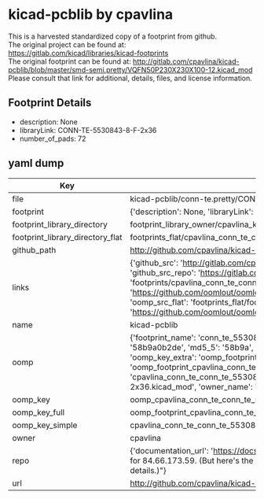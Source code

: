 # kicad-pcblib by cpavlina  
This is a harvested standardized copy of a footprint from github.  
The original project can be found at:  
https://gitlab.com/kicad/libraries/kicad-footprints  
The original footprint can be found at:
http://gitlab.com/cpavlina/kicad-pcblib/blob/master/smd-semi.pretty/VQFN50P230X230X100-12.kicad_mod
Please consult that link for additional, details, files, and license information.  
## Footprint Details
* description: None  
* libraryLink: CONN-TE-5530843-8-F-2x36  
* number_of_pads: 72  
## yaml dump  
| Key | Value |  
| --- | --- |  
| file | kicad-pcblib/conn-te.pretty/CONN-TE-5530843-8-F-2x36.kicad_mod |  
| footprint | {'description': None, 'libraryLink': 'CONN-TE-5530843-8-F-2x36', 'number_of_pads': 72} |  
| footprint_library_directory | footprint_library_owner/cpavlina_kicad-pcblib |  
| footprint_library_directory_flat | footprints_flat/cpavlina_conn_te_conn_te_5530843_8_f_2x36/working |  
| github_path | http://github.com/cpavlina/kicad-pcblib/blob/master/conn-te.pretty/CONN-TE-5530843-8-F-2x36.kicad_mod |  
| links | {'github_src': 'http://gitlab.com/cpavlina/kicad-pcblib/blob/master/smd-semi.pretty/VQFN50P230X230X100-12.kicad_mod', 'github_src_repo': 'https://gitlab.com/kicad/libraries/kicad-footprints', 'oomp_bot': 'footprints/cpavlina_conn_te_conn_te_5530843_8_f_2x36/working', 'oomp_bot_github': 'https://github.com/oomlout/oomlout_oomp_footprint_bot/tree/main/footprints/cpavlina_conn_te_conn_te_5530843_8_f_2x36/working', 'oomp_src_flat': 'footprints_flat/footprints_flat/cpavlina_conn_te_conn_te_5530843_8_f_2x36/working', 'oomp_src_flat_github': 'https://github.com/oomlout/oomlout_oomp_footprint_src/tree/main/footprints_flat/cpavlina_conn_te_conn_te_5530843_8_f_2x36/working'} |  
| name | kicad-pcblib |  
| oomp | {'footprint_name': 'conn_te_5530843_8_f_2x36', 'library_name': 'conn_te', 'md5': '58b9a0b2ded0df8135355796c92c1694', 'md5_10': '58b9a0b2de', 'md5_5': '58b9a', 'md5_6': '58b9a0', 'oomp_key': 'oomp_cpavlina_conn_te_conn_te_5530843_8_f_2x36', 'oomp_key_extra': 'oomp_footprint_cpavlina_conn_te_conn_te_5530843_8_f_2x36', 'oomp_key_full': 'oomp_footprint_cpavlina_conn_te_conn_te_5530843_8_f_2x36_58b9a0', 'oomp_key_simple': 'cpavlina_conn_te_conn_te_5530843_8_f_2x36', 'original_filename': 'kicad-pcblib/conn-te.pretty/CONN-TE-5530843-8-F-2x36.kicad_mod', 'owner_name': 'cpavlina'} |  
| oomp_key | oomp_cpavlina_conn_te_conn_te_5530843_8_f_2x36 |  
| oomp_key_full | oomp_footprint_cpavlina_conn_te_conn_te_5530843_8_f_2x36 |  
| oomp_key_simple | cpavlina_conn_te_conn_te_5530843_8_f_2x36 |  
| owner | cpavlina |  
| repo | {'documentation_url': 'https://docs.github.com/rest/overview/resources-in-the-rest-api#rate-limiting', 'message': "API rate limit exceeded for 84.66.173.59. (But here's the good news: Authenticated requests get a higher rate limit. Check out the documentation for more details.)"} |  
| url | http://github.com/cpavlina/kicad-pcblib |  

